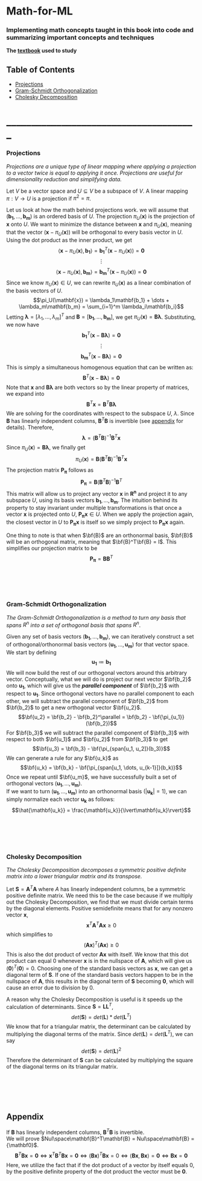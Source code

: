 # Math-for-ML
### Implementing math concepts taught in this book into code and summarizing important concepts and techniques

**The [textbook](https://course.ccs.neu.edu/ds4420sp20/readings/mml-book.pdf) used to study**
## Table of Contents
- [Projections](#projections)
- [Gram-Schmidt Orthogonalization](#gram-schmidt-orthogonalization)
- [Cholesky Decomposition](#cholesky-decomposition)

# ______________________________________



### Projections

*Projections are a unique type of linear mapping where applying a projection to a vector twice is equal to applying it once. Projections are useful for dimensionality reduction and simplifying data.*

Let $V$ be a vector space and $U \subseteq V$ be a subspace of $V$. A linear mapping $\pi : V \rightarrow U$ is a projection if $\pi^{2} = \pi$.

Let us look at how the math behind projections work. we will assume that $(\mathbf{b_1}, \dots, \mathbf{b_m})$ is an ordered basis of $U$. The projection $\pi_U(\textbf{x})$ is the projection of $\textbf{x}$ onto $U$. We want to minimize the distance between $\textbf{x}$ and $\pi_U(\textbf{x})$, meaning that the vector $(\textbf{x} -  \pi_U(\textbf{x}))$ will be orthogonal to every basis vector in $U$. Using the dot product as the inner product, we get $$\langle \mathbf{x} -  \pi_U(\mathbf{x}), \mathbf{b_1} \rangle = \mathbf{b_1}^T(\mathbf{x} -  \pi_U(\mathbf{x})) = \mathbf{0}$$ $$\vdots$$ $$\langle \mathbf{x} -  \pi_U(\mathbf{x}), \mathbf{b_m} \rangle = \mathbf{b_m}^T(\mathbf{x} -  \pi_U(\mathbf{x})) = \mathbf{0}$$ Since we know $\pi_U(\mathbf{x}) \in U$, we can rewrite $\pi_U(\mathbf{x})$ as a linear combination of the basis vectors of $U$. $$\pi_U(\mathbf{x}) = \lambda_1\mathbf{b_1} + \dots + \lambda_m\mathbf{b_m} = \sum_{i=1}^m \lambda_i\mathbf{b_i}$$ Letting $\mathbf{\lambda} = [\lambda_1, \dots, \lambda_m]^T$ and $\mathbf{B} = [\mathbf{b_1}, \dots, \mathbf{b_m}]$, we get $\pi_U(\mathbf{x}) = \mathbf{B\lambda}$. Substituting, we now have $$\mathbf{b_1}^T(\mathbf{x} -  \mathbf{B\lambda}) = \mathbf{0}$$ $$\vdots$$ $$\mathbf{b_m}^T(\mathbf{x} -  \mathbf{B\lambda}) = \mathbf{0}$$ This is simply a simultaneous homogenous equation that can be written as: $$\mathbf{B}^T(\mathbf{x} -  \mathbf{B\lambda}) = \mathbf{0}$$ Note that $\mathbf{x}$ and $\mathbf{B\lambda}$ are both vectors so by the linear property of matrices, we expand into $$\mathbf{B}^T\mathbf{x} = \mathbf{B}^T\mathbf{B\lambda}$$ We are solving for the coordinates with respect to the subspace $U$, $\lambda$. Since $\mathbf{B}$ has linearly independent columns, $\mathbf{B}^T\mathbf{B}$ is invertible (see [appendix](#appendix) for details). Therefore, $$\mathbf{\lambda} = (\mathbf{B}^T\mathbf{B})^{-1}\mathbf{B}^T\mathbf{x}$$ Since $\pi_U(\textbf{x}) = \mathbf{B\lambda}$, we finally get $$\pi_U(\textbf{x}) = \mathbf{B}(\mathbf{B}^T\mathbf{B})^{-1}\mathbf{B}^T\mathbf{x}$$ The projection matrix $\mathbf{P_{\pi}}$ follows as $$\mathbf{P_{\pi}} = \mathbf{B}(\mathbf{B}^T\mathbf{B})^{-1}\mathbf{B}^T$$ This matrix will allow us to project any vector $\mathbf{x}$ in $\mathbf{R^n}$ and project it to any subspace $U$, using its basis vectors $\mathbf{b_1}, \dots, \mathbf{b_m}$. The intuition behind its property to stay invariant under multiple transformations is that once a vector $\mathbf{x}$ is projected onto $U$, $\mathbf{P_{{\pi}}x} \in U$. When we apply the projection again, the closest vector in $U$ to $\mathbf{P_{{\pi}}x}$ is itself so we simply project to $\mathbf{P_{{\pi}}x}$ again.

One thing to note is that when $\bf{B}$ are an orthonormal basis, $\bf{B}$ will be an orthogonal matrix, meaning that $\bf{B}^T\bf{B} = I$. This simplifies our projection matrix to be $$\mathbf{P_{\pi}} = \mathbf{B}\mathbf{B}^T$$
<br><br><br><br>

### Gram-Schmidt Orthogonalization

*The Gram-Schmidt Orthogonalization is a method to turn any basis that spans* $R^n$ *into a set of orthogonal basis that spans* $R^n$.

Given any set of basis vectors $(\mathbf{b_1}, \dots, \mathbf{b_m})$, we can iteratively construct a set of orthogonal/orthonormal basis vectors $(\mathbf{u_1}, \dots, \mathbf{u_m})$ for that vector space. We start by defining $$\mathbf{u_1} \coloneqq \mathbf{b_1}$$ We will now build the rest of our orthogonal vectors around this arbitrary vector. Conceptually, what we will do is project our next vector $\bf{b_2}$ onto $\mathbf{u_1}$, which will give us the ***parallel component*** of $\bf{b_2}$ with respect to $\mathbf{u_1}$. Since orthogonal vectors have no parallel component to each other, we will subtract the parallel component of $\bf{b_2}$ from $\bf{b_2}$ to get a new orthogonal vector $\bf{u_2}$. $$\bf{u_2} = \bf{b_2} - \bf{b_2}^\parallel = \bf{b_2} - \bf{\pi_{u_1}}(\bf{b_2})$$ For $\bf{b_3}$ we will subtract the parallel component of $\bf{b_3}$ with respect to both $\bf{u_1}$ and $\bf{u_2}$ from $\bf{b_3}$ to get $$\bf{u_3} = \bf{b_3} - \bf{\pi_{span[u_1, u_2]}(b_3)}$$ We can generate a rule for any $\bf{u_k}$ as $$\bf{u_k} = \bf{b_k} - \bf{\pi_{span[u_1, \dots, u_{k-1}]}(b_k)}$$ Once we repeat until $\bf{u_m}$, we have successfully built a set of orthogonal vectors $(\mathbf{u_1}, \dots, \mathbf{u_m})$. <br>
If we want to turn $(\mathbf{u_1}, \dots, \mathbf{u_m})$ into an orthonormal basis ($\lvert\mathbf{u_k}\rvert=1$), we can simply normalize each vector $\mathbf{u_k}$ as follows: $$\hat{\mathbf{u_k}} = \frac{\mathbf{u_k}}{\lvert\mathbf{u_k}\rvert}$$


<br><br><br><br>
### Cholesky Decomposition

*The Cholesky Decomposition decomposes a symmetric positive definite matrix into a lower triangular matrix and its transpose.*

Let $\mathbf{S} = \mathbf{A}^T\mathbf{A}$ where $A$ has linearly independent columns, be a symmetric positive definite matrix. We need this to be the case because if we multiply out the Cholesky Decomposition, we find that we must divide certain terms by the diagonal elements. Positive semidefinite means that for any nonzero vector $\mathbf{x}$, $$\mathbf{x}^T\mathbf{A}^T\mathbf{Ax} \geq 0$$ which simplifies to $$(\mathbf{Ax})^T(\mathbf{Ax}) \geq 0$$ This is also the dot product of vector $\mathbf{Ax}$ with itself. We know that this dot product can equal $0$ whenever $\mathbf{x}$ is in the nullspace of $\mathbf{A}$, which will give us $(\mathbf{0})^T(\mathbf{0}) = 0$. Choosing one of the standard basis vectors as $\mathbf{x}$, we can get a diagonal term of $\mathbf{S}$. If one of the standard basis vectors happen to be in the nullspace of $\mathbf{A}$, this results in the diagonal term of $\mathbf{S}$ becoming $\mathbf{0}$, which will cause an error due to division by $0$.

A reason why the Cholesky Decomposition is useful is it speeds up the calculation of determinants. Since $\mathbf{S} = \mathbf{LL}^T$, $$det(\mathbf{S}) = det(\mathbf{L}) * det(\mathbf{L}^T)$$ We know that for a triangular matrix, the determinant can be calculated by multiplying the diagonal terms of the matrix. Since $det(\mathbf{L}) = det(\mathbf{L}^T)$, we can say $$det(\mathbf{S}) = det(\mathbf{L})^2$$ Therefore the determinant of $\mathbf{S}$ can be calculated by multiplying the square of the diagonal terms on its triangular matrix.

<br><br><br><br>
## Appendix

If $\mathbf{B}$ has linearly independent columns, $\mathbf{B}^T\mathbf{B}$ is invertible. <br>
We will prove $Nul\space\mathbf{B}^T\mathbf{B} = Nul\space\mathbf{B} = {\mathbf0}$. $$\mathbf{B}^T\mathbf{Bx} = {\mathbf0} \Longleftrightarrow \mathbf{x}^T\mathbf{B}^T\mathbf{Bx} = {\mathbf0} \Longleftrightarrow (\mathbf{Bx})^T\mathbf{Bx} = 0 \Longleftrightarrow \langle\mathbf{Bx}, \mathbf{Bx}\rangle = \mathbf{0} \Longleftrightarrow \mathbf{Bx} = {\mathbf{0}}$$ Here, we utilize the fact that if the dot product of a vector by itself equals $0$, by the positive definite property of the dot product the vector must be $\mathbf{0}$.
